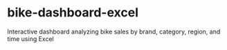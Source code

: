 # bike-dashboard-excel
Interactive dashboard analyzing bike sales by brand, category, region, and time using Excel
